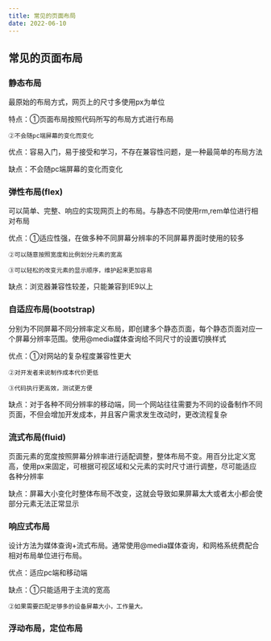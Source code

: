 ```yaml
---
title: 常见的页面布局
date: 2022-06-10
---
```


## 常见的页面布局

### **静态布局**
最原始的布局方式，网页上的尺寸多使用px为单位

特点：①页面布局按照代码所写的布局方式进行布局

    ②不会随pc端屏幕的变化而变化

优点：容易入门，易于接受和学习，不存在兼容性问题，是一种最简单的布局方法

缺点：不会随pc端屏幕的变化而变化

### 弹性布局(flex)

可以简单、完整、响应的实现网页上的布局。与静态不同使用rm,rem单位进行相对布局

优点：①适应性强，在做多种不同屏幕分辨率的不同屏幕界面时使用的较多

    ②可以随意按照宽度和比例划分元素的宽高

    ③可以轻松的改变元素的显示顺序，维护起来更加容易

缺点：浏览器兼容性较差，只能兼容到IE9以上

### 自适应布局(bootstrap)

分别为不同屏幕不同分辨率定义布局，即创建多个静态页面，每个静态页面对应一个屏幕分辨率范围。使用@media媒体查询给不同尺寸的设置切换样式

优点：①对网站的复杂程度兼容性更大

    ②对开发者来说制作成本代价更低

    ③代码执行更高效，测试更方便

缺点：对于各种不同分辨率的移动端，同一个网站往往需要为不同的设备制作不同页面，不但会增加开发成本，并且客户需求发生改动时，更改流程复杂

### 流式布局(fluid)

页面元素的宽度按照屏幕分辨率进行适配调整，整体布局不变。用百分比定义宽高，使用px来固定，可根据可视区域和父元素的实时尺寸进行调整，尽可能适应各种分辨率

缺点：屏幕大小变化时整体布局不改变，这就会导致如果屏幕太大或者太小都会使部分元素无法正常显示

### 响应式布局

设计方法为媒体查询+流式布局。通常使用@media媒体查询，和网格系统费配合相对布局单位进行布局。

优点：适应pc端和移动端

缺点：①只能适用于主流的宽高

    ②如果需要匹配足够多的设备屏幕大小，工作量大。

### 浮动布局，定位布局